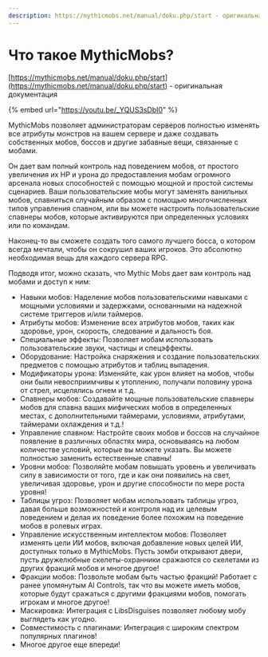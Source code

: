 ```yaml
---
description: https://mythicmobs.net/manual/doku.php/start - оригинальная документация
---
```


# Что такое MythicMobs?

[https://mythicmobs.net/manual/doku.php/start](https://mythicmobs.net/manual/doku.php/start) - оригинальная документация

{% embed url="https://youtu.be/_YQUS3sDbI0" %}

MythicMobs позволяет администраторам серверов полностью изменять все атрибуты монстров на вашем сервере и даже создавать собственных мобов, боссов и другие забавные вещи, связанные с мобами.

Он дает вам полный контроль над поведением мобов, от простого увеличения их HP и урона до предоставления мобам огромного арсенала новых способностей с помощью мощной и простой системы сценариев. Ваши пользовательские мобы могут заменять ванильных мобов, спавниться случайным образом с помощью многочисленных типов управления спавном, или вы можете настроить пользовательские спавнеры мобов, которые активируются при определенных условиях или по командам.

Наконец-то вы сможете создать того самого лучшего босса, о котором всегда мечтали, чтобы он сокрушил ваших игроков. Это абсолютно необходимая вещь для каждого сервера RPG.

Подводя итог, можно сказать, что Mythic Mobs дает вам контроль над мобами и доступ к ним:

* Навыки мобов: Наделение мобов пользовательскими навыками с мощными условиями и задержками, основанными на надежной системе триггеров и/или таймеров.
* Атрибуты мобов: Изменение всех атрибутов мобов, таких как здоровье, урон, скорость, следование и дальность боя.
* Специальные эффекты: Позволяет мобам использовать пользовательские звуки, частицы и спецэффекты.
* Оборудование: Настройка снаряжения и создание пользовательских предметов с помощью атрибутов и таблиц выпадения.
* Модификаторы урона: Изменяйте, как урон влияет на мобов, чтобы они были невосприимчивы к утоплению, получали половину урона от стрел, исцелялись огнем и т.д.
* Спавнеры мобов: Создавайте мощные пользовательские спавнеры мобов для спавна ваших мифических мобов в определенных местах, с дополнительными таймерами, условиями, атрибутами, таймерами охлаждения и т.д.!
* Управление спавном: Настройте своих мобов и боссов на случайное появление в различных областях мира, основываясь на любом количестве условий, которые вы можете указать. Вы можете полностью заменить естественные спавны!
* Уровни мобов: Позволяйте мобам повышать уровень и увеличивать силу в зависимости от того, где и как они появились на свет, увеличивая здоровье, урон и другие способности по мере роста уровня!
* Таблицы угроз: Позволяет мобам использовать таблицы угроз, давая больше возможностей и контроля над их целевым поведением и делая их поведение более похожим на поведение мобов в ролевых играх.
* Управление искусственным интеллектом мобов: Позволяет изменять цели ИИ мобов, включая добавление новых целей ИИ, доступных только в MythicMobs. Пусть зомби открывают двери, пусть дружелюбные скелеты-охранники сражаются со скелетами из других фракций мобов и многое другое!
* Фракции мобов: Позвольте мобам быть частью фракций! Работает с ранее упомянутым AI Controls, так что вы можете иметь мобов, которые будут сражаться с другими фракциями мобов, помогать игрокам и многое другое!
* Маскировка: Интеграция с LibsDisguises позволяет любому мобу выглядеть как угодно.
* Совместимость с плагинами: Интеграция с широким спектром популярных плагинов!
* Многое другое еще впереди!
